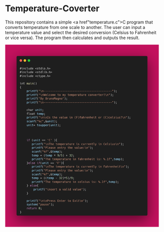 # Temperature-Coverter
This repository contains a simple <a href"temperature.c">C program</a> that converts temperature from one scale to another. The user can input a temperature value and select the desired conversion (Celsius to Fahrenheit or vice versa). The program then calculates and outputs the result.

![temperatureConverter](image/temperatureConverter.png)
